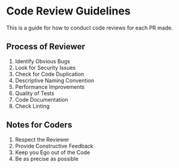 # Code Review Guidelines

This is a guide for how to conduct code reviews for each PR made.

## Process of Reviewer

1. Identify Obvious Bugs
2. Look for Security Issues
3. Check for Code Duplication
4. Descriptive Naming Convention
5. Performance Improvements
6. Quality of Tests
7. Code Documentation
8. Check Linting

## Notes for Coders

1. Respect the Reviewer
2. Provide Constructive Feedback
3. Keep you Ego out of the Code
4. Be as precise as possible
 